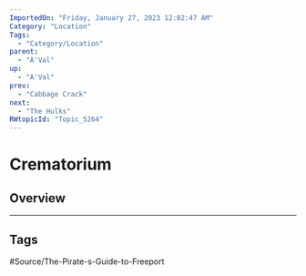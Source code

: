 ```yaml
---
ImportedOn: "Friday, January 27, 2023 12:02:47 AM"
Category: "Location"
Tags:
  - "Category/Location"
parent:
  - "A'Val"
up:
  - "A'Val"
prev:
  - "Cabbage Crack"
next:
  - "The Hulks"
RWtopicId: "Topic_5264"
---
```

# Crematorium
## Overview

---
## Tags
#Source/The-Pirate-s-Guide-to-Freeport

